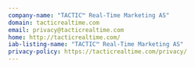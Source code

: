 ```yaml
---
company-name: "TACTIC™ Real-Time Marketing AS"
domain: tacticrealtime.com
email: privacy@tacticrealtime.com
home: http://tacticrealtime.com/
iab-listing-name: "TACTIC™ Real-Time Marketing AS"
privacy-policy: https://tacticrealtime.com/privacy/
---
```




